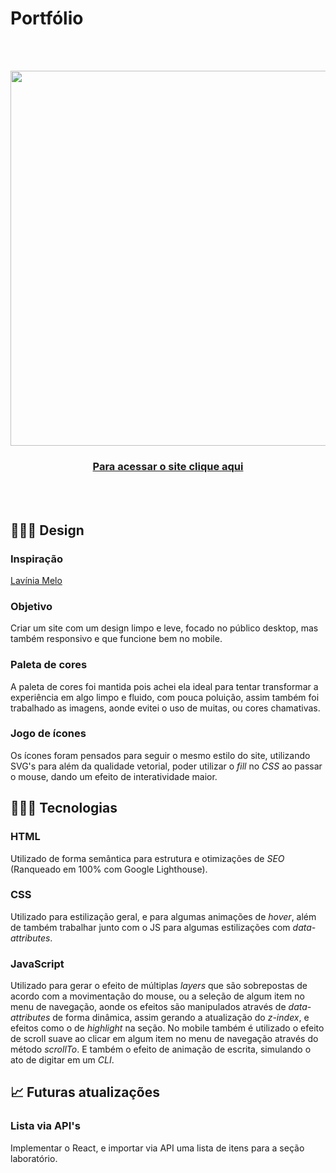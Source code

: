 # Portfólio

<br><br>
<div align="center">
<img src="https://media.giphy.com/media/JUDKylzamKRTE3EA4y/giphy.gif" width="600px">
<h3><a target="_blank" href="http://igorrsgraziano.github.io/">Para acessar o site clique aqui</a></h3>
</div>

<br><br>
<h2>👨🏻‍🎨 Design</h2>

<h3>Inspiração</h3>
<a href="https://dribbble.com/shots/14125478-Developer-Personal-Portifolio-Website">Lavínia Melo</a>

<h3>Objetivo</h3>
Criar um site com um design limpo e leve, focado no público desktop, mas também responsivo e que funcione bem no mobile.

<h3>Paleta de cores</h3>
A paleta de cores foi mantida pois achei ela ideal para tentar transformar a experiência em algo limpo e fluido, com pouca poluição, assim também foi trabalhado as imagens, aonde evitei o uso de muitas, ou cores chamativas.

<h3>Jogo de ícones</h3>
Os ícones foram pensados para seguir o mesmo estilo do site, utilizando SVG's para além da qualidade vetorial, poder utilizar o <i>fill</i> no <i>CSS</i> ao passar o mouse, dando um efeito de interatividade maior.

<h2>👨🏻‍💻 Tecnologias</h2>

<h3>HTML</h3>
Utilizado de forma semântica para estrutura e otimizações de <i>SEO</i> (Ranqueado em 100% com Google Lighthouse).

<h3>CSS</h3>
Utilizado para estilização geral, e para algumas animações de <i>hover</i>, além de também trabalhar junto com o JS para algumas estilizações com <i>data-attributes</i>.

<h3>JavaScript</h3>
Utilizado para gerar o efeito de múltiplas <i>layers</i> que são sobrepostas de acordo com a movimentação do mouse, ou a seleção de algum item no menu de navegação, aonde os efeitos são manipulados através de <i>data-attributes</i> de forma dinâmica, assim gerando a atualização do <i>z-index</i>, e efeitos como o de <i>highlight</i> na seção. No mobile também é utilizado o efeito de scroll suave ao clicar em algum item no menu de navegação através do método <i>scrollTo</i>. E também o efeito de animação de escrita, simulando o ato de digitar em um <i>CLI</i>.

<h2>📈 Futuras atualizações </h2>

<h3>Lista via API's</h3>
Implementar o React, e importar via API uma lista de itens para a seção laboratório.
